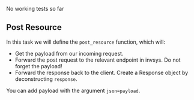 No working tests so far

## Post Resource

In this task we will define the `post_resource` function, which will:
- Get the payload from our incoming request.
- Forward the post request to the relevant endpoint in invsys. Do not forget the payload!
- Forward the response back to the client. Create a Response object by deconstructing `response`.

<div class="hint">

You can add payload with the argument `json=payload`.
</div>